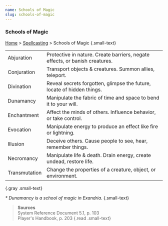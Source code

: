 ```yaml
---
name: Schools of Magic
slug: schools-of-magic
---
```

### Schools of Magic
[Home](dm-operations-center) > [Spellcasting](spellcasting) > Schools of Magic {.small-text}

||| 
|-|-|
| Abjuration  | Protective in nature. Create barriers, negate effects, or banish creatures.|
| Conjuration | Transport objects & creatures. Summon allies, teleport.|
| Divination  | Reveal secrets forgotten, glimpse the future, locate of hidden things.|
| Dunamancy   | Manipulate the fabric of time and space to bend it to your will.|
| Enchantment | Affect the minds of others. Influence behavior, or take control.|
| Evocation   | Manipulate energy to produce an effect like fire or lightning.|
| Illusion    | Deceive others. Cause people to see, hear, remember things. |
| Necromancy  | Manipulate life & death. Drain energy, create undead, restore life.|
| Transmutation | Change the properties of a creature, object, or environment. |
{.gray .small-text}

*\* Dunamancy is a school of magic in Exandria.* {.small-text}

> **Sources** <br/>
> System Reference Document 5.1, p. 103<br/>
> Player's Handbook, p. 203
{.read .small-text}
